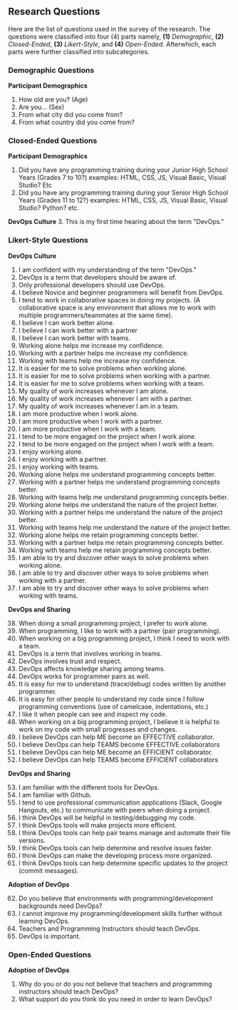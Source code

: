 ## Research Questions

Here are the list of questions used in the survey of the research. The questions were classified into four (4) parts namely, **(1)** _Demographic_, **(2)** _Closed-Ended_, **(3)** _Likert-Style_, and **(4)** _Open-Ended_. Afterwhich, each parts were further classified into subcategories. 

### Demographic Questions

**Participant Demographics**
1. How old are you? (Age)
2. Are you… (Sex)
3. From what city did you come from?
4. From what country did you come from?

### Closed-Ended Questions

**Participant Demographics**
1. Did you have any programming training during your Junior High School Years (Grades 7 to 10?) examples: HTML, CSS, JS, Visual Basic, Visual Studio? Etc
2. Did you have any programming training during your Senior High School Years (Grades 11 to 12?) examples: HTML, CSS, JS, Visual Basic, Visual Studio? Python? etc.

**DevOps Culture**
3. This is my first time hearing about the term "DevOps."

### Likert-Style Questions

**DevOps Culture**
1. I am confident with my understanding of the term "DevOps."
2.  DevOps is a term that developers should be aware of.
3. Only professional developers should use DevOps.
4. I believe Novice and beginner programmers will benefit from DevOps.
5. I tend to work in collaborative spaces in doing my projects. (A collaborative space is any environment that allows me to work with multiple programmers/teammates at the same time).
6. I believe I can work better alone.
7. I believe I can work better with a partner
8. I believe I can work better with teams.
9. Working alone helps me increase my confidence.
10.  Working with a partner helps me increase my confidence.
11. Working with teams help me increase my confidence.
12. It is easier for me to solve problems when working alone.
13. It is easier for me to solve problems when working with a partner.
14. It is easier for me to solve problems when working with a team.
15. My quality of work increases whenever I am alone.
16. My quality of work increases whenever I am with a partner.
17. My quality of work increases whenever I am in a team.
18. I am more productive when I work alone.
19. I am more productive when I work with a partner.
20. I am more productive when I work with a team.
21.  I tend to be more engaged on the project when I work alone.
22. I tend to be more engaged on the project when I work with a team.
23. I enjoy working alone.
24. I enjoy working with a partner.
25. I enjoy working with teams.
26. Working alone helps me understand programming concepts better.
27. Working with a partner helps me understand programming concepts better.
28. Working with teams help me understand programming concepts better.
29. Working alone helps me understand the nature of the project better.
30. Working with a partner helps me understand the nature of the project better.
31. Working with teams help me understand the nature of the project better.
32. Working alone helps me retain programming concepts better.
33. Working with a partner helps me retain programming concepts better.
34. Working with teams help me retain programming concepts better.
35. I am able to try and discover other ways to solve problems when working alone.
36. I am able to try and discover other ways to solve problems when working with a partner.
37.  I am able to try and discover other ways to solve problems when working with teams.

**DevOps and Sharing**

38. When doing a small programming project, I prefer to work alone.
39. When programming, I like to work with a partner (pair programming).
40. When working on a big programming project, I think I need to work with a team.
41. DevOps is a term that involves working in teams.
42. DevOps involves trust and respect.
43. DevOps affects knowledge sharing among teams.
44. DevOps works for programmer pairs as well.
45. It is easy for me to understand (trace/debug) codes written by another programmer.
46. It is easy for other people to understand my code since I follow programming conventions (use of camelcase, indentations, etc.)
47. I like it when people can see and inspect my code.
48. When working on a big programming project, I believe it is helpful to work on my code with small progresses and changes.
49. I believe DevOps can help ME become an EFFECTIVE collaborator.
50. I believe DevOps can help TEAMS become EFFECTIVE collaborators
51. I believe DevOps can help ME become an EFFICIENT collaborator.
52. I believe DevOps can help TEAMS become EFFICIENT collaborators

**DevOps and Sharing**

53. I am familiar with the different tools for DevOps.
54. I am familiar with Github.
55. I tend to use professional communication applications (Slack, Google Hangouts, etc.) to communicate with peers when doing a project.
56. I think DevOps will be helpful in testing/debugging my code.
57. I think DevOps tools will make projects more efficient.
58. I think DevOps tools can help pair teams manage and automate their file versions.
59. I think DevOps tools can help determine and resolve issues faster.
60. I think DevOps can make the developing process more organized.
61. I think DevOps tools can help determine specific updates to the project (commit messages).

**Adoption of DevOps**

62. Do you believe that environments with programming/development backgrounds need DevOps?
63. I cannot improve my programming/development skills further without learning DevOps.
64. Teachers and Programming Instructors should teach DevOps.
65. DevOps is important.

### Open-Ended Questions

**Adoption of DevOps**

1. Why do you or do you not believe that teachers and programming instructors should teach DevOps?
2. What support do you think do you need in order to learn DevOps?
